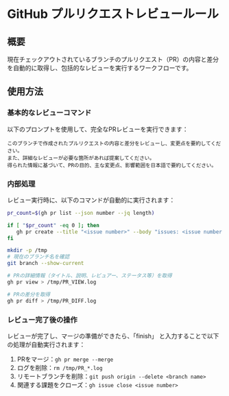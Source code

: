 # GitHub プルリクエストレビュールール

## 概要
現在チェックアウトされているブランチのプルリクエスト（PR）の内容と差分を自動的に取得し、包括的なレビューを実行するワークフローです。

## 使用方法

### 基本的なレビューコマンド
以下のプロンプトを使用して、完全なPRレビューを実行できます：

```
このブランチで作成されたプルリクエストの内容と差分をレビューし、変更点を要約してください。
また、詳細なレビューが必要な箇所があれば提案してください。
得られた情報に基づいて、PRの目的、主な変更点、影響範囲を日本語で要約してください。
```

### 内部処理
レビュー実行時に、以下のコマンドが自動的に実行されます：

```bash
pr_count=$(gh pr list --json number --jq length)

if [ "$pr_count" -eq 0 ]; then
   gh pr create --title "<issue number>" --body "issues: <issue number or ''>"
fi
```

```bash
mkdir -p /tmp
# 現在のブランチ名を確認
git branch --show-current

# PRの詳細情報（タイトル、説明、レビュアー、ステータス等）を取得
gh pr view > /tmp/PR_VIEW.log

# PRの差分を取得
gh pr diff > /tmp/PR_DIFF.log
```

### レビュー完了後の操作
レビューが完了し、マージの準備ができたら、「finish」 と入力することで以下の処理が自動実行されます：

1. PRをマージ：`gh pr merge --merge`
2. ログを削除：`rm /tmp/PR_*.log`
3. リモートブランチを削除：`git push origin --delete <branch name>`
4. 関連する課題をクローズ：`gh issue close <issue number>`
